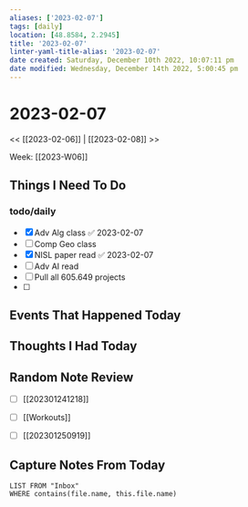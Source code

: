 ```yaml
---
aliases: ['2023-02-07']
tags: [daily]
location: [48.8584, 2.2945]
title: '2023-02-07'
linter-yaml-title-alias: '2023-02-07'
date created: Saturday, December 10th 2022, 10:07:11 pm
date modified: Wednesday, December 14th 2022, 5:00:45 pm
---
```


# 2023-02-07

<< [[2023-02-06]] | [[2023-02-08]] >>

Week: [[2023-W06]]

## Things I Need To Do

### todo/daily
- [x] Adv Alg class ✅ 2023-02-07
- [ ] Comp Geo class
- [x] NISL paper read ✅ 2023-02-07
- [ ] Adv AI read
- [ ] Pull all 605.649 projects
- [ ] 

## Events That Happened Today

## Thoughts I Had Today

## Random Note Review


- [ ] [[202301241218]]
- [ ] [[Workouts]]
- [ ] [[202301250919]]



## Capture Notes From Today

```dataview
LIST FROM "Inbox"
WHERE contains(file.name, this.file.name)
```
